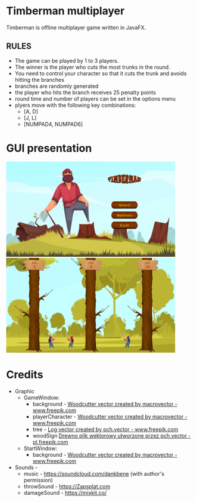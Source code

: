 # Timberman multiplayer
Timberman is offline multiplayer game written in JavaFX.

## RULES
- The game can be played by 1 to 3 players.
- The winner is the player who cuts the most trunks in the round.
- You need to control your character so that it cuts the trunk and avoids hitting the branches
- branches are randomly generated
- the player who hits the branch receives 25 penalty points
- round time and number of players can be set in the options menu
- plyers move with the following key combinations:
  - [A, D]
  - [J, L]
  - [NUMPAD4, NUMPAD6]

# GUI presentation
<img src="images/mainWindow.jpg" width="90%"/>
<img src="images/gameWindow.jpg" width="90%"/>


# Credits
- Graphic 
  - GameWindow:
    - background - <a href="https://www.freepik.com/vectors/woodcutter">Woodcutter vector created by macrovector - www.freepik.com</a>
    - playerCharacter - <a href='https://www.freepik.com/vectors/woodcutter'>Woodcutter vector created by macrovector - www.freepik.com</a>
    - tree - <a href='https://www.freepik.com/vectors/log'>Log vector created by pch.vector - www.freepik.com</a>
    - woodSign <a href='https://pl.freepik.com/wektory/drewno'>Drewno plik wektorowy utworzone przez pch.vector - pl.freepik.com</a>
  - StartWindow:
    - background - <a href='https://www.freepik.com/vectors/woodcutter'>Woodcutter vector created by macrovector - www.freepik.com</a>
- Sounds -
  - music - https://soundcloud.com/dankbene (with author's permission)
  - throwSound  - https://Zapsplat.com
  - damageSound - https://mixkit.co/